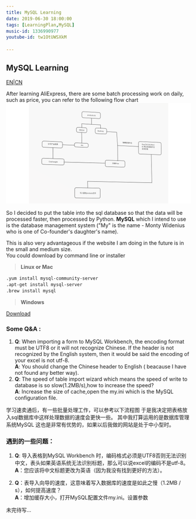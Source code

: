 ```yaml
---
title: MySQL Learning
date: 2019-06-30 18:00:00
tags: [LearningPlan,MySQL]
music-id: 1336990977
youtube-id: tw1OtUWSXkM

---
```


## MySQL Learning

[EN](#EN)|[CN](#CN)

<span id="EN">After learning AliExpress, there are some batch processing work on daily, such as price, you can refer to the following flow chart
![loading...](/images/SMT/price.png)

So I decided to put the table into the sql database so that the data will be processed faster, then processed by Python.
**MySQL** which I intend to use is the database management system ("My" is the name - Monty Widenius who is one of Co-founder's daughter's name).

This is also very advantageous if the website I am doing in the future is in the small and medium size.  
You could download by command line or installer

>**Linux or Mac**  

~~~sh
.yum install mysql-community-server
.apt-get install mysql-server
.brew install mysql
~~~

>**Windows**

[Download](https://dev.mysql.com/downloads/file/?id=485813)

### Some Q&A :

1. **Q**: When importing a form to MySQL Workbench, the encoding format must be UTF8 or it will not recognize Chinese. If the header is not recognized by the English system, then it would be said the encoding of your excel is not utf-8.  
**A**: You should change the Chinese header to English ( beacause I have not found any better way).  
2. **Q**: The speed of table import wizard which means the speed of write to database is so slow(1.2MB/s),how to increase the speed?  
 **A**: Increase the size of cache,open the my.ini which is the MySQL configuration file.

<span id="CN">学习速卖通后，有一些批量处理工作，可以参考以下流程图
于是我决定把表格放入sql数据库中这样处理数据的速度会更快一些。
其中我打算运用的是数据库管理系统MySQL
这也是非常有优势的，如果以后我做的网站是处于中小型时。

### 遇到的一些问题：

1. **Q**: 导入表格到MySQL Workbench 时，编码格式必须是UTF8否则无法识别中文，表头如果英语系统无法识别标题，那么可以说excel的编码不是utf-8。  
**A**：您应该将中文标题更改为英语（因为我没有找到更好的方法）。  

2. **Q**：表导入向导的速度，这意味着写入数据库的速度是如此之慢（1.2MB / s），如何提高速度？  
**A**：增加缓存大小，打开MySQL配置文件my.ini。设置参数

未完待写...
